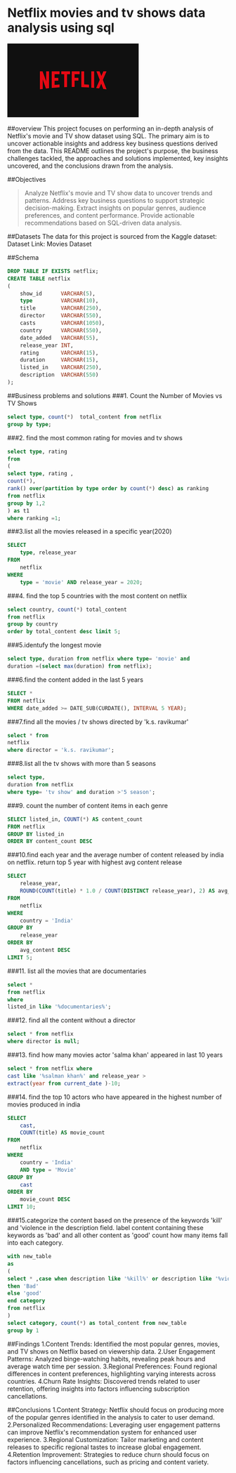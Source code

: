 # Netflix movies and tv shows data analysis using sql
![netfliximg](https://github.com/NandiniGangadar/netflix_sql_project/blob/main/netfliximg.png)

##overview
This project focuses on performing an in-depth analysis of Netflix's movie and TV show dataset using SQL. The primary aim is to uncover actionable insights and address key business questions derived from the data. This README outlines the project's purpose, the business challenges tackled, the approaches and solutions implemented, key insights uncovered, and the conclusions drawn from the analysis.

##Objectives
> Analyze Netflix's movie and TV show data to uncover trends and patterns.
> Address key business questions to support strategic decision-making.
> Extract insights on popular genres, audience preferences, and content performance.
> Provide actionable recommendations based on SQL-driven data analysis.

##Datasets
The data for this project is sourced from the Kaggle dataset:
Dataset Link: Movies Dataset

##Schema
```sql
DROP TABLE IF EXISTS netflix;
CREATE TABLE netflix
(
    show_id      VARCHAR(5),
    type         VARCHAR(10),
    title        VARCHAR(250),
    director     VARCHAR(550),
    casts        VARCHAR(1050),
    country      VARCHAR(550),
    date_added   VARCHAR(55),
    release_year INT,
    rating       VARCHAR(15),
    duration     VARCHAR(15),
    listed_in    VARCHAR(250),
    description  VARCHAR(550)
);
```
##Business problems and solutions
###1. Count the Number of Movies vs TV Shows
   ```sql
   select type, count(*)  total_content from netflix
   group by type;
```
###2. find the most common rating for movies and tv shows
```sql
select type, rating
from
(
select type, rating ,
count(*),
rank() over(partition by type order by count(*) desc) as ranking
from netflix
group by 1,2
) as t1
where ranking =1;
```
###3.list all the movies released in a specific year(2020)
```sql
SELECT 
    type, release_year
FROM
    netflix
WHERE
    type = 'movie' AND release_year = 2020;
```
###4. find the top 5 countries with the most content on netflix
```sql
select country, count(*) total_content 
from netflix
group by country 
order by total_content desc limit 5;
```
###5.identufy the longest movie
```sql
select type, duration from netflix where type= 'movie' and 
duration =(select max(duration) from netflix);
```

###6.find the content added in the last 5 years
```sql
SELECT *
FROM netflix
WHERE date_added >= DATE_SUB(CURDATE(), INTERVAL 5 YEAR);
```

###7.find all the movies / tv shows directed by 'k.s. ravikumar'
```sql
select * from 
netflix 
where director = 'k.s. ravikumar';
```

###8.list all the tv shows with more than 5 seasons
```sql
select type,
duration from netflix
where type= 'tv show' and duration >'5 season';
```

###9. count the number of content items in each genre
```sql
SELECT listed_in, COUNT(*) AS content_count
FROM netflix
GROUP BY listed_in
ORDER BY content_count DESC
```


###10.find each year and the average number of content released by india on netflix. 
return top 5 year with highest avg content release
```sql
SELECT
    release_year,
    ROUND(COUNT(title) * 1.0 / COUNT(DISTINCT release_year), 2) AS avg_content
FROM
    netflix
WHERE
    country = 'India'
GROUP BY
    release_year
ORDER BY
    avg_content DESC
LIMIT 5;
```
###11. list all the movies that are documentaries
```sql
select * 
from netflix  
where
listed_in like '%documentaries%';
```

###12. find all the content without a director
```sql
select * from netflix 
where director is null;
```

###13. find how many movies actor 'salma khan' appeared in last 10 years
```sql
select * from netflix where
cast like '%salman khan%' and release_year > 
extract(year from current_date )-10;
```

###14. find the top 10 actors who have appeared in the highest number of
movies produced in india
```sql
SELECT
    cast,
    COUNT(title) AS movie_count
FROM
    netflix
WHERE
    country = 'India'
    AND type = 'Movie'
GROUP BY
    cast
ORDER BY
    movie_count DESC
LIMIT 10;
```

###15.categorize the content based on the presence of the keywords 'kill' and 'violence in the 
description field. label content containing these keywords as 'bad' and all other content as 'good'
count how many items fall into each category.
```sql
with new_table
as 
(
select * ,case when description like '%kill%' or description like '%violence%'
then 'Bad'
else 'good'
end category
from netflix
)
select category, count(*) as total_content from new_table
group by 1
```
##Findings
1.Content Trends: Identified the most popular genres, movies, and TV shows on Netflix based on viewership data.
2.User Engagement Patterns: Analyzed binge-watching habits, revealing peak hours and average watch time per session.
3.Regional Preferences: Found regional differences in content preferences, highlighting varying interests across countries.
4.Churn Rate Insights: Discovered trends related to user retention, offering insights into factors influencing subscription cancellations.

##Conclusions
1.Content Strategy: Netflix should focus on producing more of the popular genres identified in the analysis to cater to user demand.
2.Personalized Recommendations: Leveraging user engagement patterns can improve Netflix's recommendation system for enhanced user experience.
3.Regional Customization: Tailor marketing and content releases to specific regional tastes to increase global engagement.
4.Retention Improvement: Strategies to reduce churn should focus on factors influencing cancellations, such as pricing and content variety.




